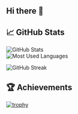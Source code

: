## Hi there 👋

<!--
**nikithamarythomas/nikithamarythomas** is a ✨ _special_ ✨ repository because its `README.md` (this file) appears on your GitHub profile.

Here are some ideas to get you started:

- 🔭 I’m currently working on ...
- 🌱 I’m currently learning ...
- 👯 I’m looking to collaborate on ...
- 🤔 I’m looking for help with ...
- 💬 Ask me about ...
- 📫 How to reach me: ...
- 😄 Pronouns: ...
- ⚡ Fun fact: ...
-->

## 📈 GitHub Stats
![GitHub Stats](https://github-readme-stats.vercel.app/api?username=nikithamarythomas&show_icons=true&theme=radical)
</br>
![Most Used Languages](https://github-readme-stats.vercel.app/api/top-langs/?username=nikithamarythomas&layout=compact&theme=radical)

![GitHub Streak](https://github-readme-streak-stats.herokuapp.com/?user=nikithamarythomas&theme=radical)

## 🏆 Achievements
[![trophy](https://github-profile-trophy.vercel.app/?username=nikithamarythomas&theme=darkhub)](https://github.com/ryo-ma/github-profile-trophy)

